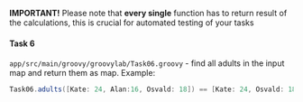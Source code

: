 **IMPORTANT!** Please note that **every single** function has to return result
of the calculations, this is crucial for automated testing of your tasks

#### Task 6
`app/src/main/groovy/groovylab/Task06.groovy` - find all adults in the input map and return them as map.
Example:
```groovy
Task06.adults([Kate: 24, Alan:16, Osvald: 18]) == [Kate: 24, Osvald: 18]